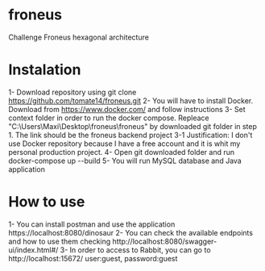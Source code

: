 # froneus
Challenge Froneus hexagonal architecture

# Instalation
1- Download repository using git clone https://github.com/tomate14/froneus.git
2- You will have to install Docker. Download from https://www.docker.com/ and follow instructions
3- Set context folder in order to run the docker compose. Repleace "C:\Users\Maxi\Desktop\froneus\froneus" by downloaded git folder in step 1.
The link should be the froneus backend project
	3-1 Justification: I don't use Docker repository because I have a free account and it is whit my personal production project.
4- Open git downloaded folder and run docker-compose up --build
5- You will run MySQL database and Java application

# How to use
1- You can install postman and use the application https://localhost:8080/dinosaur
2- You can check the available endpoints and how to use them checking http://localhost:8080/swagger-ui/index.html#/
3- In order to access to Rabbit, you can go to http://localhost:15672/ user:guest, password:guest
